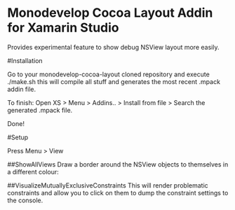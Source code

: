 # Monodevelop Cocoa Layout Addin for Xamarin Studio
Provides experimental feature to show debug NSView layout more easily.

#Installation

Go to your monodevelop-cocoa-layout cloned repository and execute ./make.sh this will compile all stuff and generates the most recent .mpack addin file.

To finish: Open XS > Menu > Addins.. > Install from file > Search the generated .mpack file.

Done!

#Setup

Press Menu > View 

##ShowAllViews
Draw a border around the NSView objects to themselves in a different colour:

##VisualizeMutuallyExclusiveConstraints
This will render problematic constraints and allow you to click on them to dump the constraint settings to the console. 



